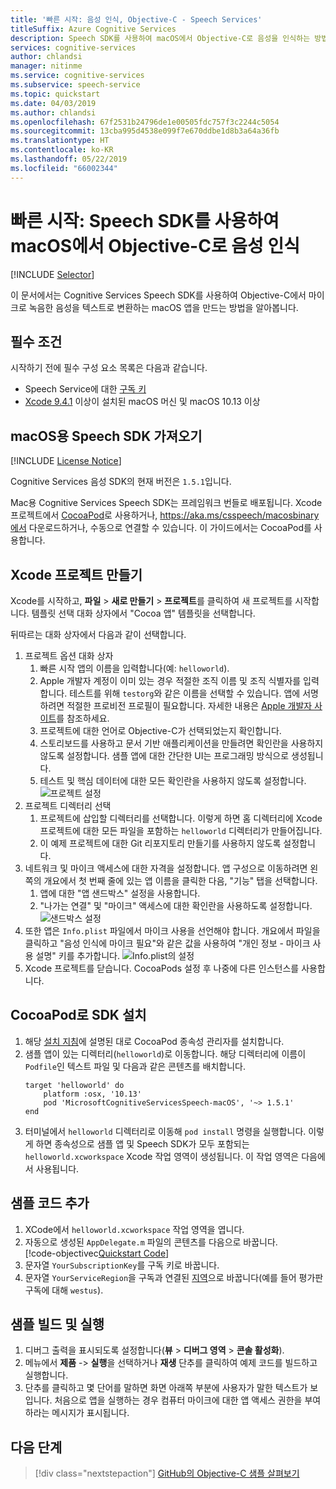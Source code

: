 ```yaml
---
title: '빠른 시작: 음성 인식, Objective-C - Speech Services'
titleSuffix: Azure Cognitive Services
description: Speech SDK를 사용하여 macOS에서 Objective-C로 음성을 인식하는 방법을 알아봅니다.
services: cognitive-services
author: chlandsi
manager: nitinme
ms.service: cognitive-services
ms.subservice: speech-service
ms.topic: quickstart
ms.date: 04/03/2019
ms.author: chlandsi
ms.openlocfilehash: 67f2531b24796de1e00505fdc757f3c2244c5054
ms.sourcegitcommit: 13cba995d4538e099f7e670ddbe1d8b3a64a36fb
ms.translationtype: HT
ms.contentlocale: ko-KR
ms.lasthandoff: 05/22/2019
ms.locfileid: "66002344"
---
```

# <a name="quickstart-recognize-speech-in-objective-c-on-macos-using-the-speech-sdk"></a>빠른 시작: Speech SDK를 사용하여 macOS에서 Objective-C로 음성 인식

[!INCLUDE [Selector](../../../includes/cognitive-services-speech-service-quickstart-selector.md)]

이 문서에서는 Cognitive Services Speech SDK를 사용하여 Objective-C에서 마이크로 녹음한 음성을 텍스트로 변환하는 macOS 앱을 만드는 방법을 알아봅니다.

## <a name="prerequisites"></a>필수 조건

시작하기 전에 필수 구성 요소 목록은 다음과 같습니다.

* Speech Service에 대한 [구독 키](get-started.md)
* [Xcode 9.4.1](https://geo.itunes.apple.com/us/app/xcode/id497799835?mt=12) 이상이 설치된 macOS 머신 및 macOS 10.13 이상

## <a name="get-the-speech-sdk-for-macos"></a>macOS용 Speech SDK 가져오기

[!INCLUDE [License Notice](../../../includes/cognitive-services-speech-service-license-notice.md)]

Cognitive Services 음성 SDK의 현재 버전은 `1.5.1`입니다.

Mac용 Cognitive Services Speech SDK는 프레임워크 번들로 배포됩니다.
Xcode 프로젝트에서 [CocoaPod](https://cocoapods.org/)로 사용하거나, https://aka.ms/csspeech/macosbinary에서 다운로드하거나, 수동으로 연결할 수 있습니다. 이 가이드에서는 CocoaPod를 사용합니다.

## <a name="create-an-xcode-project"></a>Xcode 프로젝트 만들기

Xcode를 시작하고, **파일** > **새로 만들기** > **프로젝트**를 클릭하여 새 프로젝트를 시작합니다.
템플릿 선택 대화 상자에서 "Cocoa 앱" 템플릿을 선택합니다.

뒤따르는 대화 상자에서 다음과 같이 선택합니다.

1. 프로젝트 옵션 대화 상자
    1. 빠른 시작 앱의 이름을 입력합니다(예: `helloworld`).
    1. Apple 개발자 계정이 이미 있는 경우 적절한 조직 이름 및 조직 식별자를 입력합니다. 테스트를 위해 `testorg`와 같은 이름을 선택할 수 있습니다. 앱에 서명하려면 적절한 프로비전 프로필이 필요합니다. 자세한 내용은 [Apple 개발자 사이트](https://developer.apple.com/)를 참조하세요.
    1. 프로젝트에 대한 언어로 Objective-C가 선택되었는지 확인합니다.
    1. 스토리보드를 사용하고 문서 기반 애플리케이션을 만들려면 확인란을 사용하지 않도록 설정합니다. 샘플 앱에 대한 간단한 UI는 프로그래밍 방식으로 생성됩니다.
    1. 테스트 및 핵심 데이터에 대한 모든 확인란을 사용하지 않도록 설정합니다.
    ![프로젝트 설정](media/sdk/qs-objectivec-macos-project-settings.png)
1. 프로젝트 디렉터리 선택
    1. 프로젝트에 삽입할 디렉터리를 선택합니다. 이렇게 하면 홈 디렉터리에 Xcode 프로젝트에 대한 모든 파일을 포함하는 `helloworld` 디렉터리가 만들어집니다.
    1. 이 예제 프로젝트에 대한 Git 리포지토리 만들기를 사용하지 않도록 설정합니다.
1. 네트워크 및 마이크 액세스에 대한 자격을 설정합니다. 앱 구성으로 이동하려면 왼쪽의 개요에서 첫 번째 줄에 있는 앱 이름을 클릭한 다음, "기능" 탭을 선택합니다.
    1. 앱에 대한 "앱 샌드박스" 설정을 사용합니다.
    1. "나가는 연결" 및 "마이크" 액세스에 대한 확인란을 사용하도록 설정합니다.
    ![샌드박스 설정](media/sdk/qs-objectivec-macos-sandbox.png)
1. 또한 앱은 `Info.plist` 파일에서 마이크 사용을 선언해야 합니다. 개요에서 파일을 클릭하고 "음성 인식에 마이크 필요"와 같은 값을 사용하여 "개인 정보 - 마이크 사용 설명" 키를 추가합니다.
    ![Info.plist의 설정](media/sdk/qs-objectivec-macos-info-plist.png)
1. Xcode 프로젝트를 닫습니다. CocoaPods 설정 후 나중에 다른 인스턴스를 사용합니다.

## <a name="install-the-sdk-as-a-cocoapod"></a>CocoaPod로 SDK 설치

1. 해당 [설치 지침](https://guides.cocoapods.org/using/getting-started.html)에 설명된 대로 CocoaPod 종속성 관리자를 설치합니다.
1. 샘플 앱이 있는 디렉터리(`helloworld`)로 이동합니다. 해당 디렉터리에 이름이 `Podfile`인 텍스트 파일 및 다음과 같은 콘텐츠를 배치합니다.
    ```
    target 'helloworld' do
        platform :osx, '10.13'
        pod 'MicrosoftCognitiveServicesSpeech-macOS', '~> 1.5.1'
    end
    ```
1. 터미널에서 `helloworld` 디렉터리로 이동해 `pod install` 명령을 실행합니다. 이렇게 하면 종속성으로 샘플 앱 및 Speech SDK가 모두 포함되는 `helloworld.xcworkspace` Xcode 작업 영역이 생성됩니다. 이 작업 영역은 다음에서 사용됩니다.

## <a name="add-the-sample-code"></a>샘플 코드 추가

1. XCode에서 `helloworld.xcworkspace` 작업 영역을 엽니다.
1. 자동으로 생성된 `AppDelegate.m` 파일의 콘텐츠를 다음으로 바꿉니다.  
   [!code-objectivec[Quickstart Code](~/samples-cognitive-services-speech-sdk/quickstart/objectivec-macos/helloworld/helloworld/AppDelegate.m#code)]
1. 문자열 `YourSubscriptionKey`를 구독 키로 바꿉니다.
1. 문자열 `YourServiceRegion`을 구독과 연결된 [지역](regions.md)으로 바꿉니다(예를 들어 평가판 구독에 대해 `westus`).

## <a name="build-and-run-the-sample"></a>샘플 빌드 및 실행

1. 디버그 출력을 표시되도록 설정합니다(**뷰** > **디버그 영역** > **콘솔 활성화**).
1. 메뉴에서 **제품** -> **실행**을 선택하거나 **재생** 단추를 클릭하여 예제 코드를 빌드하고 실행합니다.
1. 단추를 클릭하고 몇 단어를 말하면 화면 아래쪽 부분에 사용자가 말한 텍스트가 보입니다. 처음으로 앱을 실행하는 경우 컴퓨터 마이크에 대한 앱 액세스 권한을 부여하라는 메시지가 표시됩니다.

## <a name="next-steps"></a>다음 단계

> [!div class="nextstepaction"]
> [GitHub의 Objective-C 샘플 살펴보기](https://aka.ms/csspeech/samples)

